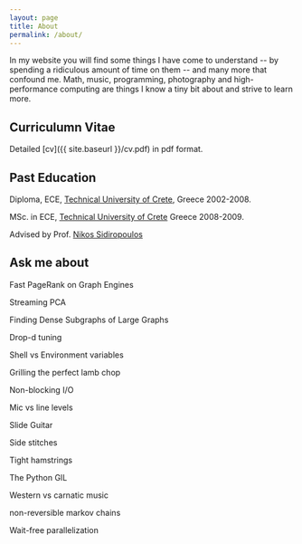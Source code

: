 ```yaml
---
layout: page
title: About
permalink: /about/
---
```

In my website you will find some things I have come to understand 
-- by spending a ridiculous amount of time on them -- and many more that confound me. Math, music, programming, photography and high-performance computing are things I know a tiny bit about and strive to learn more.


## Curriculumn Vitae
Detailed [cv]({{ site.baseurl }}/cv.pdf) in pdf format.

## Past Education

Diploma, ECE, [Technical University of Crete](http://en.tuc.gr/), Greece 2002-2008.

MSc. in ECE, [Technical University of Crete](http://en.tuc.gr/) Greece 2008-2009.

Advised by Prof. [Nikos Sidiropoulos](http://www.telecom.tuc.gr/%7Enikos/)

## Ask me about
Fast PageRank on Graph Engines

Streaming PCA

Finding Dense Subgraphs of Large Graphs


Drop-d tuning

Shell vs Environment variables

Grilling the perfect lamb chop

Non-blocking I/O

Mic vs line levels

Slide Guitar

Side stitches

Tight hamstrings

The Python GIL

Western vs carnatic music

non-reversible markov chains

Wait-free parallelization

